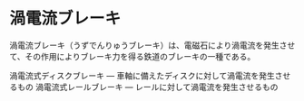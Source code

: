 # 渦電流ブレーキ

渦電流ブレーキ（うずでんりゅうブレーキ）は、電磁石により渦電流を発生させて、その作用によりブレーキ力を得る鉄道のブレーキの一種である。

渦電流式ディスクブレーキ — 車軸に備えたディスクに対して渦電流を発生させるもの
渦電流式レールブレーキ — レールに対して渦電流を発生させるもの